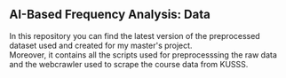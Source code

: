 ## AI-Based Frequency Analysis: Data
In this repository you can find the latest version of the preprocessed dataset used and created for my master's project. <br>
Moreover, it contains all the scripts used for preprocesssing the raw data and the webcrawler used to scrape the course data from KUSSS.
